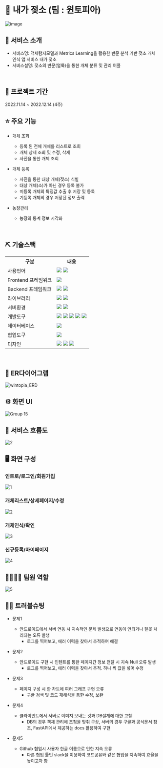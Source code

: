 #  📎 내가 젖소 (팀 : 윈토피아)
![image](https://user-images.githubusercontent.com/111676264/209074686-ef24a0db-287a-49c0-95f3-ee4dfb3adfe5.png)


## 👀 서비스 소개
* 서비스명: 객체탐지모델과 Metrics Learning을 활용한 반문 분석 기반 젖소 개체인식 앱 서비스 내가 젖소
* 서비스설명: 젖소의 반문(얼룩)을 통한 개체 분류 및 관리 어플
<br>

## 📅 프로젝트 기간
2022.11.14 ~ 2022.12.14 (4주)
<br>

## ⭐ 주요 기능
- 개체 조회
    - 등록 된 전체 개체를 리스트로 조회
    - 개체 상세 조회 및 수정, 삭제
    - 사진을 통한 개체 조회
- 개체 등록
    - 사진을 통한 대상 개체(젖소) 식별
    - 대상 개체(소)가 아닌 경우 등록 불가
    - 미등록 개체의 특징값 추출 후 저장 및 등록
    - 기등록 개체의 경우 저장된 정보 출력

- 농장관리
    - 농장의 통계 정보 시각화
<br>

## ⛏ 기술스택
<table>
    <tr>
        <th>구분</th>
        <th>내용</th>
    </tr>
    <tr>
        <td>사용언어</td>
        <td>
             <img src="https://img.shields.io/badge/Kotlin-7F52FF?style=for-the-badge&logo=Kotlin&logoColor=white"/>
             <img src="https://img.shields.io/badge/Python-3776AB?style=for-the-badge&logo=Python&logoColor=white"/>
        </td>
    </tr>
    <tr>
        <td>Frontend 프레임워크</td>
        <td>
          <img src="https://img.shields.io/badge/Android-3DDC84?style=for-the-badge&logo=Android&logoColor=white"/>
        </td>
    </tr>
    <tr>
        <td>Backend 프레임워크</td>
        <td>
            <img src="https://img.shields.io/badge/FastAPI-FFFFFF?style=for-the-badge&logo=FastAPI&logoColor=black"/>
            <img src="https://img.shields.io/badge/PyCharm-000000?style=for-the-badge&logo=PyCharm&logoColor=white"/>
        </td>
    </tr>
        <tr>
        <td>라이브러리</td>
        <td>
            <img src="https://img.shields.io/badge/Naver-03C75A?style=for-the-badge&logo=Naver&logoColor=white"/>
            <img src="https://img.shields.io/badge/Google-4285F4?style=for-the-badge&logo=Google&logoColor=white"/>
        </td>
    </tr>
        <tr>
        <td>서버환경</td>
        <td>
            <img src="https://img.shields.io/badge/Docker-2496ED?style=for-the-badge&logo=docker&logoColor=white">
            <img src="https://img.shields.io/badge/FastAPI-FFFFFF?style=for-the-badge&logo=FastAPI&logoColor=black"/>
        </td>
    </tr>
    <tr>
        <td>개발도구</td>
        <td>
            <img src="https://img.shields.io/badge/Eclipse-2C2255?style=for-the-badge&logo=Eclipse&logoColor=white"/> 
            <img src="https://img.shields.io/badge/VSCode-007ACC?style=for-the-badge&logo=VisualStudioCode&logoColor=white"/>
            <img src="https://img.shields.io/badge/Jupyter-F37626?style=for-the-badge&logo=Jupyter&logoColor=white"/>
            <img src="https://img.shields.io/badge/Anaconda-44A833?style=for-the-badge&logo=Anaconda&logoColor=white"/>
            <img src="https://img.shields.io/badge/IntelliJ IDEA-000000?style=for-the-badge&logo=IntelliJ IDEA&logoColor=white"/>
        </td>
    </tr>
    <tr>
        <td>데이터베이스</td>
        <td>
            <img src="https://img.shields.io/badge/MariaDB-003545?style=for-the-badge&logo=MariaDB&logoColor=white"/>
        </td>
    </tr>
        <tr>
        <td>협업도구</td>
        <td>
            <img src="https://img.shields.io/badge/GitHub-181717?style=for-the-badge&logo=GitHub&logoColor=white"/>
        </td>
    </tr>
    </tr>
        <tr>
        <td>디자인</td>
        <td>
            <img src="https://img.shields.io/badge/Figma-F24E1E?style=for-the-badge&logo=Figma&logoColor=white"/>
            <img src="https://img.shields.io/badge/Adobe XD-FF61F6?style=for-the-badge&logo=Adobe XD&logoColor=white"/>
            <img src="https://img.shields.io/badge/Adobe Photoshop-31A8FF?style=for-the-badge&logo=Adobe Photoshop&logoColor=white"/>
        </td>
    </tr>
</table>


<br>

## 📌 ER다이어그램
![wintopia_ERD](https://user-images.githubusercontent.com/111676264/209074853-1c186fc8-9718-429e-ad4d-a6b959440c05.png)
<br>

## ⚙ 화면 UI
![Group 15](https://user-images.githubusercontent.com/111676264/209075856-a3d2e5fa-71a8-4c49-ad68-164b4427e5be.png)
<br>

## 📌 서비스 흐름도
![2](https://user-images.githubusercontent.com/111676264/209075611-6332eb0f-0afc-4c9e-8266-a16e19bf8fb6.png)
<br>

## 🖥 화면 구성

### 인트로/로그인/회원가입
![1](https://user-images.githubusercontent.com/111676264/209076492-79e34abc-1296-4ec8-93e7-b98c340455ce.png)
<br>

### 개체리스트/상세페이지/수정
![2](https://user-images.githubusercontent.com/111676264/209076498-953f1983-49ea-4739-974d-0c8eb0c51234.png)
<br>


### 개체인식/확인
![3](https://user-images.githubusercontent.com/111676264/209076500-147e8e0d-0e63-44ef-a547-987d3510af73.png)
<br>


### 신규등록/마이페이지
![4](https://user-images.githubusercontent.com/111676264/209076504-8c212642-9446-48b3-ac17-f4071bc90f61.png)
<br>

## 👨‍👩‍👦‍👦 팀원 역할
![5](https://user-images.githubusercontent.com/111676264/209076715-696e26a2-6d7f-4fd7-966d-352f6bb1befb.png)


## 🤾‍♂️ 트러블슈팅
  
* 문제1<br>
     - 안드로이드에서 서버 연동 시 지속적인 문제 발생으로 연동이 안되거나 잘못 처리되는 오류 발생
        - 로그를 찍어보고, 에러 이력을 찾아서 추적하여 해결
 
* 문제2<br>
     - 안드로이드 구현 시 인텐트를 통한 페이지간 정보 전달 시 지속 Null 오류 발생
        - 로그를 찍어보고, 에러 이력을 찾아서 추적. 하나 씩 값을 넣어 수정

* 문제3<br>
     - 페이지 구성 시 한 차트에 여러 그래프 구현 오류
        - 구글 검색 및 코드 재해석을 통한 수정, 보완

* 문제4<br>
     - 클라이언트에서 서버로 이미지 보내는 것과 DB설계에 대한 고찰
        - DB의 경우 객체 관리에 초첨을 맞춰 구상, 서버의 경우 구글과 공식문서 참조, FastAPI에서 제공하는 docs 활용하여 구현

* 문제5<br>
     - Github 협업시 사용자 한글 이름으로 인한 지속 오류
        - 다른 협업 툴인 slack을 이용하여 코드공유와 같은 협업을 지속하여 효율을 높이고자 함
